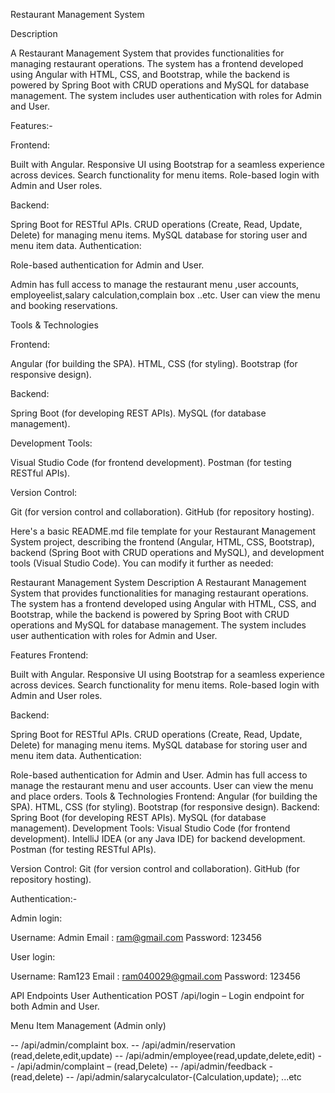 Restaurant Management System

Description

A Restaurant Management System that provides functionalities for managing restaurant operations. The system has a frontend developed using Angular with HTML, CSS, and Bootstrap, while the backend is powered by Spring Boot with CRUD operations and MySQL for database management. The system includes user authentication with roles for Admin and User.

Features:-

Frontend:

Built with Angular.
Responsive UI using Bootstrap for a seamless experience across devices.
Search functionality for menu items.
Role-based login with Admin and User roles.

Backend:

Spring Boot for RESTful APIs.
CRUD operations (Create, Read, Update, Delete) for managing menu items.
MySQL database for storing user and menu item data.
Authentication:

Role-based authentication for Admin and User.

Admin has full access to manage the restaurant menu ,user accounts, employeelist,salary calculation,complain box ..etc.
User can view the menu and booking reservations.

Tools & Technologies

Frontend:

Angular (for building the SPA).
HTML, CSS (for styling).
Bootstrap (for responsive design).

Backend:

Spring Boot (for developing REST APIs).
MySQL (for database management).

Development Tools:

Visual Studio Code (for frontend development).
Postman (for testing RESTful APIs).

Version Control:

Git (for version control and collaboration).
GitHub (for repository hosting).


Here's a basic README.md file template for your Restaurant Management System project, describing the frontend (Angular, HTML, CSS, Bootstrap), backend (Spring Boot with CRUD operations and MySQL), and development tools (Visual Studio Code). You can modify it further as needed:

Restaurant Management System
Description
A Restaurant Management System that provides functionalities for managing restaurant operations. The system has a frontend developed using Angular with HTML, CSS, and Bootstrap, while the backend is powered by Spring Boot with CRUD operations and MySQL for database management. The system includes user authentication with roles for Admin and User.

Features
Frontend:

Built with Angular.
Responsive UI using Bootstrap for a seamless experience across devices.
Search functionality for menu items.
Role-based login with Admin and User roles.

Backend:

Spring Boot for RESTful APIs.
CRUD operations (Create, Read, Update, Delete) for managing menu items.
MySQL database for storing user and menu item data.
Authentication:

Role-based authentication for Admin and User.
Admin has full access to manage the restaurant menu and user accounts.
User can view the menu and place orders.
Tools & Technologies
Frontend:
Angular (for building the SPA).
HTML, CSS (for styling).
Bootstrap (for responsive design).
Backend:
Spring Boot (for developing REST APIs).
MySQL (for database management).
Development Tools:
Visual Studio Code (for frontend development).
IntelliJ IDEA (or any Java IDE) for backend development.
Postman (for testing RESTful APIs).

Version Control:
Git (for version control and collaboration).
GitHub (for repository hosting).

Authentication:-

Admin login:

Username: Admin
Email : ram@gmail.com
Password: 123456

User login:

Username: Ram123
Email : ram040029@gmail.com
Password: 123456


API Endpoints
User Authentication
POST /api/login – Login endpoint for both Admin and User.

Menu Item Management (Admin only)

-- /api/admin/complaint box.
-- /api/admin/reservation (read,delete,edit,update)
-- /api/admin/employee(read,update,delete,edit)
-- /api/admin/complaint – (read,Delete)
-- /api/admin/feedback -(read,delete)
-- /api/admin/salarycalculator-(Calculation,update);
...etc
